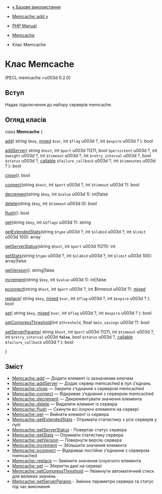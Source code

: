 - [« Базове використання](memcache.examples-overview.md)
- [Memcache::add »](memcache.add.md)

- [PHP Manual](index.md)
- [Memcache](book.memcache.md)
- Клас Memcache

# Клас Memcache

(PECL memcache \>u003d 0.2.0)

## Вступ

Надає підключення до набору серверів memcache.

## Огляд класів

class **Memcache** {

[add](memcache.add.md)(
string `$key`,
[mixed](language.types.declarations.md#language.types.declarations.mixed)
`$var`,
int `$flag` u003d ?,
int `$expire` u003d ?
): bool

[addServer](memcache.addserver.md)(
string `$host`,
int `$port` u003d 11211,
bool `$persistent` u003d ?,
int `$weight` u003d ?,
int `$timeout` u003d ?,
int `$retry_interval` u003d ?,
bool `$status` u003d ?,
[callable](language.types.callable.md) `$failure_callback` u003d ?,
int `$timeoutms` u003d ?
): bool

[close](memcache.close.md)(): bool

[connect](memcache.connect.md)(string `$host`, int `$port` u003d ?, int
`$timeout` u003d ?): bool

[decrement](memcache.decrement.md)(string `$key`, int `$value` u003d 1):
int\|false

[delete](memcache.delete.md)(string `$key`, int `$timeout` u003d 0): bool

[flush](memcache.flush.md)(): bool

[get](memcache.get.md)(string `$key`, int `&$flags` u003d ?): string

[getExtendedStats](memcache.getextendedstats.md)(string `$type` u003d ?,
int `$slabid` u003d ?, int `$limit` u003d 100): array

[getServerStatus](memcache.getserverstatus.md)(string `$host`, int
`$port` u003d 11211): int

[getStats](memcache.getstats.md)(string `$type` u003d ?, int `$slabid` u003d
?, int `$limit` u003d 100): array\|false

[getVersion](memcache.getversion.md)(): string\|false

[increment](memcache.increment.md)(string `$key`, int `$value` u003d 1):
int\|false

[pconnect](memcache.pconnect.md)(string `$host`, int `$port` u003d ?, int
$timeout u003d ?):
[mixed](language.types.declarations.md#language.types.declarations.mixed)

[replace](memcache.replace.md)(
string `$key`,
[mixed](language.types.declarations.md#language.types.declarations.mixed)
`$var`,
int `$flag` u003d ?,
int `$expire` u003d ?
): bool

[set](memcache.set.md)(
string `$key`,
[mixed](language.types.declarations.md#language.types.declarations.mixed)
`$var`,
int `$flag` u003d ?,
int `$expire` u003d ?
): bool

[setCompressThreshold](memcache.setcompressthreshold.md)(int
`$threshold`, float `$min_savings` u003d ?): bool

[setServerParams](memcache.setserverparams.md)(
string `$host`,
int `$port` u003d 11211,
int `$timeout` u003d ?,
int `$retry_interval` u003d **`false`**,
bool `$status` u003d ?,
[callable](language.types.callable.md) `$failure_callback` u003d ?
): bool

}

## Зміст

- [Memcache::add](memcache.add.md) — Додати елемент із зазначеним
ключем
- [Memcache::addServer](memcache.addserver.md) — Додає сервер
memcached в пул з'єднань
- [Memcache::close](memcache.close.md) — Закрити з'єднання з
сервером memcached
- [Memcache::connect](memcache.connect.md) — Відкриває з'єднання з
сервером memcached
- [Memcache::decrement](memcache.decrement.md) — Декрементувати
значення елемента
- [Memcache::delete](memcache.delete.md) — Видалити елемент із сервера
- [Memcache::flush](memcache.flush.md) — Скинути всі існуючі
елементи на сервері
- [Memcache::get](memcache.get.md) — Вийняти елемент із сервера
- [Memcache::getExtendedStats](memcache.getextendedstats.md) -
Отримати статистику з усіх серверів у пулі
- [Memcache::getServerStatus](memcache.getserverstatus.md) -
Повертає статус сервера
- [Memcache::getStats](memcache.getstats.md) — Отримати статистику
сервера
- [Memcache::getVersion](memcache.getversion.md) — Повернути версію
сервера
- [Memcache::increment](memcache.increment.md) — Збільшити значення
елемента
- [Memcache::pconnect](memcache.pconnect.md) — Відкриває постійне
з'єднання з сервером memcached
- [Memcache::replace](memcache.replace.md) — Замінити значення
існуючого елемента
- [Memcache::set](memcache.set.md) — Зберегти дані на сервері
- [Memcache::setCompressThreshold](memcache.setcompressthreshold.md)
— Увімкнути автоматичний стиск для великих значень
- [Memcache::setServerParams](memcache.setserverparams.md) -
Змінює параметри сервера та статус під час виконання
